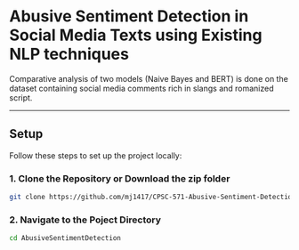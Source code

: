 # **Abusive Sentiment Detection in Social Media Texts using Existing NLP techniques**

Comparative analysis of two models (Naive Bayes and BERT) is done on the dataset containing social media comments rich in slangs and romanized script.

---

## **Setup**

Follow these steps to set up the project locally:

### **1. Clone the Repository or Download the zip folder**
```bash
git clone https://github.com/mj1417/CPSC-571-Abusive-Sentiment-Detection.git
```

### **2. Navigate to the Poject Directory**

```bash
cd AbusiveSentimentDetection
```

